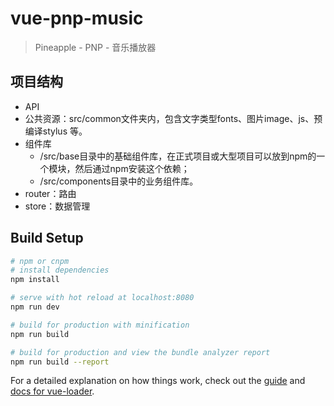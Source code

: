 # vue-pnp-music

> Pineapple - PNP - 音乐播放器

## 项目结构

- API
- 公共资源：src/common文件夹内，包含文字类型fonts、图片image、js、预编译stylus 等。
- 组件库
  - /src/base目录中的基础组件库，在正式项目或大型项目可以放到npm的一个模块，然后通过npm安装这个依赖；
  - /src/components目录中的业务组件库。
- router：路由
- store：数据管理

## Build Setup

``` bash
# npm or cnpm
# install dependencies
npm install

# serve with hot reload at localhost:8080
npm run dev

# build for production with minification
npm run build

# build for production and view the bundle analyzer report
npm run build --report
```

For a detailed explanation on how things work, check out the [guide](http://vuejs-templates.github.io/webpack/) and [docs for vue-loader](http://vuejs.github.io/vue-loader).
